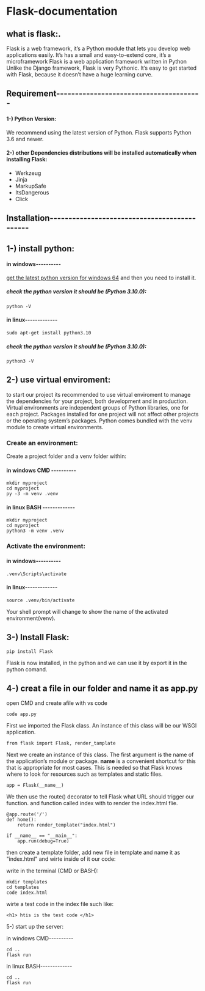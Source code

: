 # Flask-documentation
## what is flask:.
Flask is a web framework, it’s a Python module that lets you develop web applications easily. 
It’s has a small and easy-to-extend core, it’s a microframework 
Flask is a web application framework written in Python
Unlike the Django framework, Flask is very Pythonic. It’s easy to get started with Flask,
because it doesn’t have a huge learning curve.


## Requirement---------------------------------------
#### 1-) Python Version:

We recommend using the latest version of Python. Flask supports Python 3.6 and newer.

#### 2-) other Dependencies distributions will be installed automatically when installing Flask:

- Werkzeug 
- Jinja 
- MarkupSafe 
- ItsDangerous
- Click
	
## Installation---------------------------------------------

## 1-) install python:

#### in windows----------

[get the latest python version for windows 64](https://www.python.org/ftp/python/3.10.0/python-3.10.0-amd64.exe)
and then you need to install it.

##### check the python version it should be (Python 3.10.0):

	python -V

#### in linux-------------

	sudo apt-get install python3.10

##### check the python version it should be (Python 3.10.0):

	python3 -V
	
## 2-) use virtual enviroment:

to start our project its recommended to use virtual enviroment to manage the dependencies for your project, both development and in production.
Virtual environments are independent groups of Python libraries, one for each project.
Packages installed for one project will not affect other projects or the operating system’s packages.
Python comes bundled with the venv module to create virtual environments.
	
### Create an environment:

Create a project folder and a venv folder within:
	
#### in windows CMD ----------

	mkdir myproject
	cd myproject
	py -3 -m venv .venv
		
#### in linux BASH -------------

	mkdir myproject
	cd myproject
	python3 -m venv .venv
		
### Activate the environment:

#### in windows----------

	.venv\Scripts\activate
		
#### in linux-------------

	source .venv/bin/activate
		
Your shell prompt will change to show the name of the activated environment(venv).

## 3-) Install Flask:

	pip install Flask
	
  Flask is now installed, in the python and we can use it by export it in the python comand.
	
## 4-) creat a file in our folder and name it as app.py

open CMD and create afile with vs code 

	code app.py

First we imported the Flask class. An instance of this class will be our WSGI application.

	from flask import Flask, render_tamplate

Next we create an instance of this class. The first argument is the name of the application’s module or package.
__name__ is a convenient shortcut for this that is appropriate for most cases.
This is needed so that Flask knows where to look for resources such as templates and static files.

	app = Flask(__name__)
	
We then use the route() decorator to tell Flask what URL should trigger our function.
and function called index with to render the index.html flie.

	@app.route('/')
	def home():
	    return render_template("index.html")

	if __name__ == "__main__":
	    app.run(debug=True)

	
then create a template folder, add new file in template and name it as "index.html" and wirte inside of it our code: 

write in the terminal (CMD or BASH):

	mkdir templates
	cd templates
	code index.html 

wirte a test code in the index file such like:
	
	<h1> htis is the test code </h1>

5-) start up the server:

in windows CMD----------

	cd ..
	flask run

in linux BASH-------------

	cd ..
	flask run



